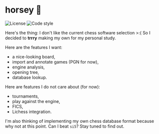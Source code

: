 # horsey 🐴

![License](https://img.shields.io/github/license/altaris/horsey)
![Code style](https://img.shields.io/badge/style-mozilla-blue)

Here's the thing: I don't like the current chess software selection >:( 
So I decided to **trrry** making my own for my personal study.

Here are the features I want:
- a nice-looking board,
- import and annotate games (PGN for now),
- engine analysis,
- opening tree,
- database lookup.

Here are features I do not care about (for now):
- tournaments,
- play against the engine,
- FICS,
- Lichess integration.

I'm also thinking of implementing my own chess database format because why not 
at this point. Can I beat `si5`? Stay tuned to find out.
